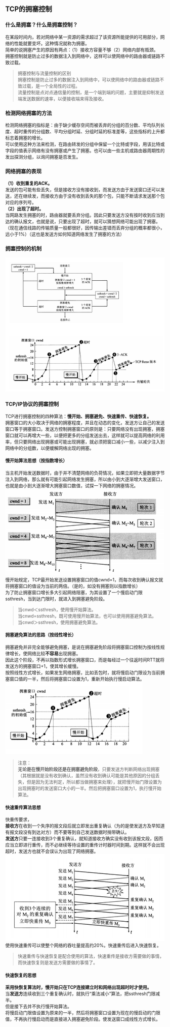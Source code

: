 ## TCP的拥塞控制
### 什么是拥塞？什么是拥塞控制？
在某段时间内，若对网络中某一资源的需求超过了该资源所能提供的可用部分，网络的性能就要变坏。这种情况就称为拥塞。   
简单的说拥塞产生的原因有两点：（1）接收方容量不够（2）网络内部有瓶颈。   
拥塞控制就是防止过多的数据注入到网络中，这样可以使网络中的路由器或链路不致过载。   
> 拥塞控制与流量控制的区别   
拥塞控制是防止过多的数据注入到网络中，可以使网络中的路由器或链路不致过载，是一个全局性的过程。  
流量控制是点对点通信量的控制，是一个端到端的问题，主要就是抑制发送端发送数据的速率，以便接收端来得及接收。   
### 检测网络拥塞的方法
检测网络拥塞的指标是：由于缺少缓存空间而被丢弃的分组的百分数、平均队列长度、超时重传的分组数、平均分组时延、分组时延的标准差等，这些指标的上升都标志着拥塞的增长。   
可以使用这种方法来检测，在路由转发的分组中保留一个比特或字段，用该比特或字段的值表示网络有没有拥塞或产生了拥塞。也可以由一些主机或路由器周期性的发出探测分组，以询问拥塞是否发生。   
### 网络拥塞的表现
**（1）收到重复的ACK。**  
发送的包可能有些丢失，但是接收方没有接收到，而发送方由于发送窗口还可以发送，还在继续发，而接收方由于没有收到丢失的那个包，只能不断请求发送那个包对应的序列号。    
**（2）出现了超时。**   
当网路发生拥塞的时，路由器就要丢弃分组。因此只要发送方没有按时收到应当到达的确认报文，也就是说，只要出现了超时，就可以猜想网络可能出现了拥塞。（现在通信线路的传输质量一般都很好，因传输出差错而丢弃分组的概率都很小，远小于1%）（这也是发送方如何知道网络发生了拥塞的方法）   
### 拥塞控制的机制
![](https://github.com/sii2017/image/blob/master/%E6%8B%A5%E5%A1%9E01.png)
### TCP/IP协议的拥塞控制
TCP进行拥塞控制的四种算法：**慢开始、拥塞避免、快速重传、快速恢复。**   
拥塞窗口的大小取决于网络的拥塞程度，并且在动态的变化，发送方让自己的发送窗口等于拥塞窗口。发送方控制拥塞窗口的原则是：只要网络没有出现拥塞，拥塞窗口就可以再增大一些，以便把更多的分组发送出去，这样就可以提高网络的利用率，但只要网络出现拥塞或可能出现拥塞，就必须把窗口减小一些，以减少注入到网络中的分组数，以便缓解网络出现的拥塞。   
#### 慢开始算法思想（按指数增长）
当主机开始发送数据时，由于并不清楚网络的负荷情况，如果立即把大量数据字节注入到网络，那么就有可能引起网络发生拥塞，所以由小到大逐渐增大发送窗口，也就是由小到大逐渐增大拥塞窗口数值，试探一下网络的拥塞情况。  
![](https://github.com/sii2017/image/blob/master/%E6%8B%A5%E5%A1%9E02.png)  
慢开始规定，TCP最开始发送设置拥塞窗口的值cwnd=1，而每次收到确认报文就将拥塞窗口的值设为当前的两倍。（是的，如没有拥塞则以指数增长）   
为了防止拥塞窗口增长多大引起网络阻塞，为其设置了一个慢启动门限ssthresh，当到达门限时，就进入到拥塞避免阶段。  
> 当cnwd＜ssthresh，使用慢开始算法。  
当cnwd=ssthresh，既可使用慢开始算法，也可以使用拥塞避免算法。  
当cnwd＞ssthresh，使用拥塞避免算法。  
#### 拥塞避免算法的思路（按线性增长）
拥塞避免并非完全能够避免拥塞，是说在拥塞避免阶段将拥塞窗口控制为按线性规律增长，使网络比较**不容易**出现拥塞。   
因此这个阶段，不再以指数形式增长拥塞窗口，而是每经过一个往返时间RTT就将发送方的拥塞窗口+1，使其增长缓慢。  
按照线性方式增长，如果发生网络拥塞，比如丢包时，就将慢启动门限设为当前拥塞窗口值的一半，然后将拥塞窗口设置为1，重新开始执行慢启动算法。   
![](https://github.com/sii2017/image/blob/master/%E6%8B%A5%E5%A1%9E03.png)  
> 注意：  
> **无论是在慢开始阶段还是在拥塞避免阶段**，只要发送方判断网络出现拥塞（其根据就是没有收到确认，虽然没有收到确认可能是其他原因的分组丢失，但是因为无法判定，所以都当做拥塞来处理），就把慢开始门限设置为出现拥塞时的发送窗口大小的一半。然后把拥塞窗口设置为1，执行慢开始算法。    
#### 快速重传算法思想
快重传要求，  
**接收方**在收到一个失序的报文段后就立即发出重复确认（为的是使发送方及早知道有报文段没有到达对方）而不要等到自己发送数据时捎带确认。      
**发送方**只要一连接收到3个重复确认，就知道接收方确实没有收到该报文段，因而应当立即进行重传，而不必继续等待设置的重传计时器时间到期。这样就不会出现超时，发送方也就不会误认为出现了网络拥塞。   
![](https://github.com/sii2017/image/blob/master/%E6%8B%A5%E5%A1%9E04.png)  
使用快速重传可以使整个网络的吞吐量提高约20%。快速重传后进入快速恢复。    
> 快速重传与快速恢复是配合使用的算法，快速重传是接收方需要做的事情，而快速恢复则是发送方需要做的事情了。    
#### 快速恢复的思想
**采用快恢复算法时，慢开始只在TCP连接建立时和网络出现超时时才使用。**   
当**发送方**连续收到三个重复确认时，就执行“乘法减小”算法，把ssthresh门限减半。   
但是接下去并不执行慢开始算法。  
将慢启动门限值设置为原来的一半，然后将拥塞窗口设置为现在的慢启动的门限值，不再执行慢启动而是直接进入拥塞避免阶段。使发送窗口成线性方式增长。  